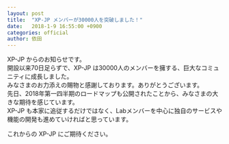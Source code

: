 ```yaml
---
layout: post
title:  "XP-JP メンバーが30000人を突破しました！"
date:   2018-1-9 16:55:00 +0900
categories: official
author: 依田
---  
```

XP-JP からのお知らせです。  
開設以来70日足らずで、XP-JP は30000人のメンバーを擁する、巨大なコミュニティに成長しました。  
みなさまのお力添えの賜物と感謝しております。ありがとうございます。  
先日、2018年第一四半期のロードマップも公開されたことから、みなさまの大きな期待を感じています。  
XP-JP も本家に追従するだけではなく、Labメンバーを中心に独自のサービスや機能の開発も進めていければと思っています。  

これからの XP-JP にご期待ください。  
